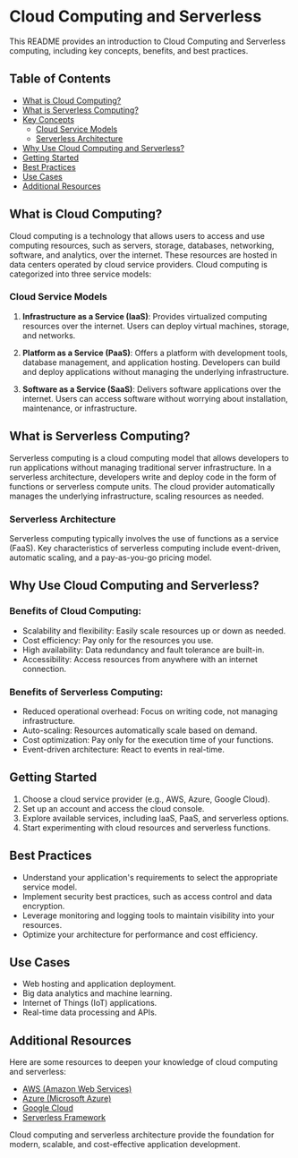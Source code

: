 # Cloud Computing and Serverless

This README provides an introduction to Cloud Computing and Serverless computing, including key concepts, benefits, and best practices.

## Table of Contents

- [What is Cloud Computing?](#what-is-cloud-computing)
- [What is Serverless Computing?](#what-is-serverless-computing)
- [Key Concepts](#key-concepts)
  - [Cloud Service Models](#cloud-service-models)
  - [Serverless Architecture](#serverless-architecture)
- [Why Use Cloud Computing and Serverless?](#why-use-cloud-computing-and-serverless)
- [Getting Started](#getting-started)
- [Best Practices](#best-practices)
- [Use Cases](#use-cases)
- [Additional Resources](#additional-resources)

## What is Cloud Computing?

Cloud computing is a technology that allows users to access and use computing resources, such as servers, storage, databases, networking, software, and analytics, over the internet. These resources are hosted in data centers operated by cloud service providers. Cloud computing is categorized into three service models:

### Cloud Service Models

1. **Infrastructure as a Service (IaaS)**: Provides virtualized computing resources over the internet. Users can deploy virtual machines, storage, and networks.

2. **Platform as a Service (PaaS)**: Offers a platform with development tools, database management, and application hosting. Developers can build and deploy applications without managing the underlying infrastructure.

3. **Software as a Service (SaaS)**: Delivers software applications over the internet. Users can access software without worrying about installation, maintenance, or infrastructure.

## What is Serverless Computing?

Serverless computing is a cloud computing model that allows developers to run applications without managing traditional server infrastructure. In a serverless architecture, developers write and deploy code in the form of functions or serverless compute units. The cloud provider automatically manages the underlying infrastructure, scaling resources as needed.

### Serverless Architecture

Serverless computing typically involves the use of functions as a service (FaaS). Key characteristics of serverless computing include event-driven, automatic scaling, and a pay-as-you-go pricing model.

## Why Use Cloud Computing and Serverless?

### Benefits of Cloud Computing:

- Scalability and flexibility: Easily scale resources up or down as needed.
- Cost efficiency: Pay only for the resources you use.
- High availability: Data redundancy and fault tolerance are built-in.
- Accessibility: Access resources from anywhere with an internet connection.

### Benefits of Serverless Computing:

- Reduced operational overhead: Focus on writing code, not managing infrastructure.
- Auto-scaling: Resources automatically scale based on demand.
- Cost optimization: Pay only for the execution time of your functions.
- Event-driven architecture: React to events in real-time.

## Getting Started

1. Choose a cloud service provider (e.g., AWS, Azure, Google Cloud).
2. Set up an account and access the cloud console.
3. Explore available services, including IaaS, PaaS, and serverless options.
4. Start experimenting with cloud resources and serverless functions.

## Best Practices

- Understand your application's requirements to select the appropriate service model.
- Implement security best practices, such as access control and data encryption.
- Leverage monitoring and logging tools to maintain visibility into your resources.
- Optimize your architecture for performance and cost efficiency.

## Use Cases

- Web hosting and application deployment.
- Big data analytics and machine learning.
- Internet of Things (IoT) applications.
- Real-time data processing and APIs.

## Additional Resources

Here are some resources to deepen your knowledge of cloud computing and serverless:

- [AWS (Amazon Web Services)](https://aws.amazon.com/)
- [Azure (Microsoft Azure)](https://azure.microsoft.com/)
- [Google Cloud](https://cloud.google.com/)
- [Serverless Framework](https://www.serverless.com/)

Cloud computing and serverless architecture provide the foundation for modern, scalable, and cost-effective application development.
